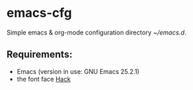 # emacs-cfg
Simple emacs &amp; org-mode configuration directory *~/emacs.d*.

## Requirements: 

- Emacs (version in use: GNU Emacs 25.2.1) 
- the font face [Hack](https://github.com/source-foundry/Hack)
